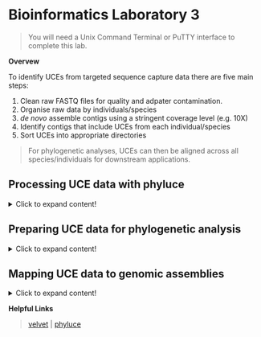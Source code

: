 # Bioinformatics Laboratory 3
>You will need a Unix Command Terminal or PuTTY interface to complete this lab. 

**Overvew**

To identify UCEs from targeted sequence capture data there are five main steps:

1. Clean raw FASTQ files for quality and adpater contamination.
2. Organise raw data by individuals/species
3. *de novo* assemble contigs using a stringent coverage level (e.g. 10X)
4. Identify contigs that include UCEs from each individual/species
5. Sort UCEs into appropriate directories
>For phylogenetic analyses, UCEs can then be aligned across all species/individuals for downstream applications. 

## Processing UCE data with phyluce

<details>
  <summary>Click to expand content!</summary>

>Phyluce is a really helpful program for processing targeted sequence capture data. There are seveal tutorials avialable here [here](https://phyluce.readthedocs.io/en/latest/tutorials/index.html)

1. Download the Tertrapod 5k probe sequences (this will be used to identify UCEs from the capture data). The probe set can also be downloaded [here](https://www.ultraconserved.org/)
  
```
cd some_directory
```
</details>

## Preparing UCE data for phylogenetic analysis

<details>
  <summary>Click to expand content!</summary>

```
cd some_directory
```
</details>

## Mapping UCE data to genomic assemblies

<details>
  <summary>Click to expand content!</summary>
>Aligning UCEs (or any locus) to genomic assemblies is helpful for assessing linkage

We will use the vertebrate 5k UCE probe sequences in FASTA format available [here](insert link), and an example of mapping these UCEs on chromosomes 6 (80.74 Mbp) of *Anolis carolinensis*  

1. Let's install the NCBI Entrez Direct UNIX E-utilities so that we can download genomic sequences 
  
```
wget https://www.ncbi.nlm.nih.gov/books/NBK179288/bin/install-edirect.sh
```
</details>


**Helpful Links**
>[velvet](https://www.ebi.ac.uk/~zerbino/velvet/) | [phyluce](https://phyluce.readthedocs.io/en/latest/)
